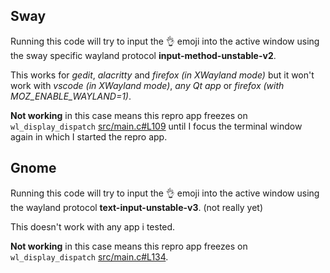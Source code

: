 ## Sway

Running this code will try to input the 👌 emoji into the active window using the sway specific wayland protocol **input-method-unstable-v2**.

This works for *gedit*, *alacritty* and *firefox (in XWayland mode)* but it won't work with *vscode (in XWayland mode)*, *any Qt app* or *firefox (with MOZ_ENABLE_WAYLAND=1)*.

**Not working** in this case means this repro app freezes on `wl_display_dispatch` [src/main.c#L109](src/main.c#L109) until I focus the terminal window again in which I started the repro app.

## Gnome

Running this code will try to input the 👌 emoji into the active window using the wayland protocol **text-input-unstable-v3**. (not really yet)

This doesn't work with any app i tested.

**Not working** in this case means this repro app freezes on `wl_display_dispatch` [src/main.c#L134](src/main.c#L134).
